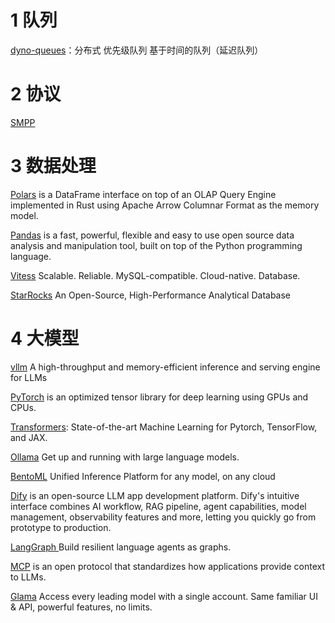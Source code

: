 # 1 队列
[dyno-queues](https://github.com/Netflix/dyno-queues)：分布式 优先级队列 基于时间的队列（延迟队列）

# 2 协议
[SMPP](https://smpp.org/)

# 3 数据处理
[Polars](https://github.com/pola-rs/polars) is a DataFrame interface on top of an OLAP Query Engine implemented in Rust using Apache Arrow Columnar Format as the memory model.

[Pandas](https://pandas.pydata.org/) is a fast, powerful, flexible and easy to use open source data analysis and manipulation tool,
built on top of the Python programming language.

[Vitess](https://vitess.io/) Scalable. Reliable. MySQL-compatible. Cloud-native. Database.

[StarRocks](https://www.starrocks.io/) An Open-Source, High-Performance Analytical Database

# 4 大模型
[vllm](https://github.com/vllm-project/vllm) A high-throughput and memory-efficient inference and serving engine for LLMs

[PyTorch](https://pytorch.org/) is an optimized tensor library for deep learning using GPUs and CPUs.

[Transformers](https://huggingface.co/docs/transformers/index): State-of-the-art Machine Learning for Pytorch, TensorFlow, and JAX.

[Ollama](https://github.com/ollama/ollama) Get up and running with large language models.

[BentoML](https://www.bentoml.com/) Unified Inference Platform for any model, on any cloud

[Dify](https://github.com/langgenius/dify) is an open-source LLM app development platform. Dify's intuitive interface combines AI workflow, RAG pipeline, agent capabilities, model management, observability features and more, letting you quickly go from prototype to production.

[LangGraph ](https://github.com/langchain-ai/langgraph) Build resilient language agents as graphs.

[MCP](https://modelcontextprotocol.io/introduction) is an open protocol that standardizes how applications provide context to LLMs.

[Glama](https://glama.ai/chat) Access every leading model with a single account. Same familiar UI & API, powerful features, no limits.
